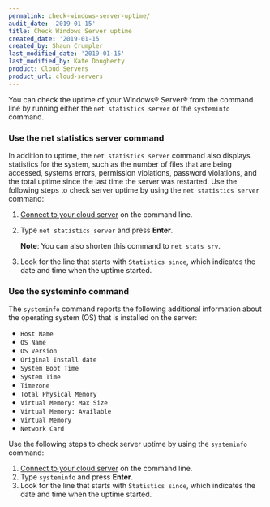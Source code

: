 ```yaml
---
permalink: check-windows-server-uptime/
audit_date: '2019-01-15'
title: Check Windows Server uptime
created_date: '2019-01-15'
created_by: Shaun Crumpler
last_modified_date: '2019-01-15'
last_modified_by: Kate Dougherty
product: Cloud Servers
product_url: cloud-servers
---
```


You can check the uptime of your Windows&reg; Server&reg; from the command line by running either the `net statistics server` 
or the `systeminfo` command.

### Use the net statistics server command

In addition to uptime, the `net statistics server` command also displays statistics for the system, such as the number of 
files that are being accessed, systems errors, permission violations, password violations, and the total uptime since the last 
time the server was restarted. Use the following steps to check server uptime by using the `net statistics server` command:

1. [Connect to your cloud server](/how-to/connect-to-a-cloud-server/) on the command line.
2. Type `net statistics server` and press **Enter**.

   **Note**: You can also shorten this command to `net stats srv`.
   
3. Look for the line that starts with `Statistics since`, which indicates the date and time when the uptime started.

### Use the systeminfo command

The `systeminfo` command reports the following additional information about the operating system (OS) 
that is installed on the server:

- `Host Name`
- `OS Name`
- `OS Version`
- `Original Install date`
- `System Boot Time`
- `System Time`
- `Timezone`
- `Total Physical Memory`
- `Virtual Memory: Max Size`
- `Virtual Memory: Available`
- `Virtual Memory`
- `Network Card`

Use the following steps to check server uptime by using the `systeminfo` command:

1. [Connect to your cloud server](/how-to/connect-to-a-cloud-server/) on the command line. 
2. Type `systeminfo` and press **Enter**.
3. Look for the line that starts with `Statistics since`, which indicates the date and time when the uptime started.
